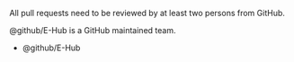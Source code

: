 All pull requests need to be reviewed by at least two persons from GitHub.

@github/E-Hub is a GitHub maintained team.

- @github/E-Hub
